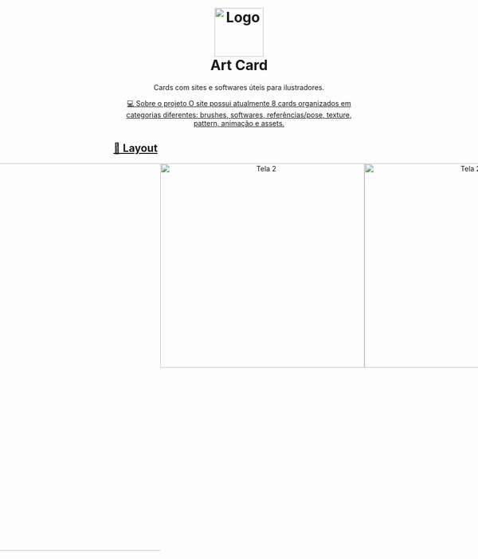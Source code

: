 <!-- Logo or Banner -->
<!-- Seu projeto pode ter Logo, Nome ou Logo e Banner. -->
<h1 align="center" id="project_name">
  <br />
  <!-- Link externo ou local(.github). -->
  <img src="https://github.com/renataalvescun/art-cards/assets/100436812/034c2490-a9e7-4f4d-ab93-2acac21b6c1a" alt="Logo" width="98px">
  <br />
 Art Card
  <br />
</h1>

<!-- Description -->
<!-- Pequena descrição do projeto. -->
<p align="center"> Cards com sites e softwares úteis para ilustradores. </p>
<p align="center">  
 <a href="https://renataalvescunh.github.io/ArtCard/> ⭐ Clique aqui para acessar o site ⭐</a> 
</p>
<!-- Description 2 -->
<!-- Descreva seu projeto. -->
<h2 id="about">
💻 Sobre o projeto
</h2>
O site possui atualmente 8 cards organizados em categorias diferentes: brushes, softwares, referências/pose, texture, pattern, animação e assets.
<!-- Layout -->

<h2 id="layout">🎨 Layout</h2>

<p align="center" style="display: flex; align-items: flex-start; justify-content: center;">
  <img src="https://github.com/renataalvescun/art-cards/assets/100436812/06f4b6ff-0d1e-4f29-bae4-51b3db317175" width="777px alt=" Tela 1">
    <img src="https://github.com/renataalvescun/art-cards/assets/100436812/8eae7b92-4615-4747-8bbd-1ce8105afbc9" width="410px" alt="Tela 2">
    <img src="https://github.com/renataalvescun/art-cards/assets/100436812/5163dd85-3b85-48c9-ba6c-972d5d8a78fb" width="410px" alt="Tela 2">
</p>
<p align="center">  

